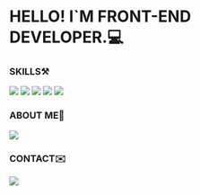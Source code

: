 # HELLO! I`M FRONT-END DEVELOPER.💻

### SKILLS⚒️
<div>
  <img src="https://img.shields.io/badge/HTML5-E34F26?style=flat&logo=HTML5&logoColor=white" />
  <img src="https://img.shields.io/badge/CSS3-1572B6?style=flat&logo=CSS3&logoColor=white" />
  <img src="https://img.shields.io/badge/JAVASCRIPT-F7DF1E?style=flat&logo=JAVASCRIPT&logoColor=black" />
  <img src="https://img.shields.io/badge/REACT-61DAFB?style=flat&logo=REACT&logoColor=black" />
  <img src="https://img.shields.io/badge/Vue.js-4FC08D?style=flat&logo=Vue.js&logoColor=white" />
</div>

### ABOUT ME📂
<div>
    <img src="https://img.shields.io/badge/NOTION-000000?style=flat&logo=NOTION&logoColor=white" />
</div>

### CONTACT✉️
<div>
   <a href="mailto:heyjace777@gmail.com"><img src="https://img.shields.io/badge/Gmail-EA4335?style=flat-square&logo=Gmail&logoColor=black"/></a>
</div>
